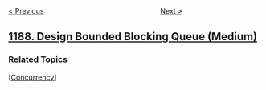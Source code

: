 <!--|This file generated by command(leetcode description); DO NOT EDIT.    |-->
<!--+----------------------------------------------------------------------+-->
<!--|@author    openset <openset.wang@gmail.com>                           |-->
<!--|@link      https://github.com/openset                                 |-->
<!--|@home      https://github.com/openset/leetcode                        |-->
<!--+----------------------------------------------------------------------+-->

[< Previous](../make-array-strictly-increasing "Make Array Strictly Increasing")
　　　　　　　　　　　　　　　　
[Next >](../maximum-number-of-balloons "Maximum Number of Balloons")

## [1188. Design Bounded Blocking Queue (Medium)](https://leetcode.com/problems/design-bounded-blocking-queue "设计有限阻塞队列")



### Related Topics
  [[Concurrency](../../tag/concurrency/README.md)]

